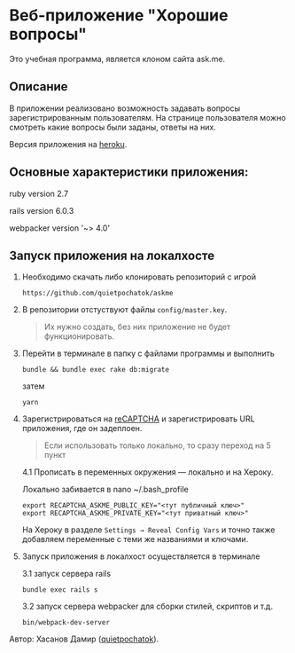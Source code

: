 # Веб-приложение "Хорошие вопросы"
Это учебная программа, является клоном сайта ask.me. 
## Описание
В приложении реализовано возможность задавать вопросы зарегистрированным пользователям. На странице пользователя можно смотреть какие вопросы были заданы, ответы на них. 

Версия приложения на [heroku](https://hidden-taiga-30194.herokuapp.com).


## Основные характеристики приложения:
ruby version 2.7

rails version 6.0.3

webpacker version '~> 4.0'


## Запуск приложения на локалхосте

1. Необходимо скачать либо клонировать репозиторий с игрой

   ```https://github.com/quietpochatok/askme```

2. В репозитории отстуствуют файлы `config/master.key`. 
   >Их нужно создать, без них приложение не будет функционировать.

3. Перейти в терминале в папку с файлами программы и выполнить

   ```bundle && bundle exec rake db:migrate```

   затем

   ```yarn```
4. Зарегистрироваться на [reCAPTCHA](https://www.google.com/recaptcha/about/) и зарегистрировать URL приложения, где он задеплоен.

   >Если использовать только локально, то сразу переход на 5 пункт

   4.1 Прописать в переменных окружения — локально и на Хероку.
       
      Локально забивается в nano ~/.bash_profile
       
       export RECAPTCHA_ASKME_PUBLIC_KEY="<тут публичный ключ>"
       export RECAPTCHA_ASKME_PRIVATE_KEY="<тут приватный ключ>"
       
      На Хероку в разделе `Settings → Reveal Config Vars` и точно также добавляем переменные с теми же названиями и ключами.
       
5. Запуск приложения в локалхост осуществляется в терминале
   
   3.1 запуск сервера rails
   
   ```bundle exec rails s```
  
   3.2 запуск сервера webpacker для сборки стилей, скриптов и т.д.
   
   ```bin/webpack-dev-server```


Автор: Хасанов Дамир ([quietpochatok](https://github.com/quietpochatok)).
